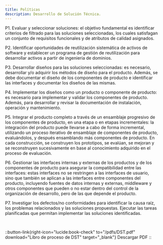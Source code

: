 ```yaml
---
title: Políticas
description: Desarrollo de Solución Técnica.
---
```


P1. Evaluar y seleccionar soluciones: el objetivo fundamental es identificar criterios de filtrado para las soluciones seleccionadas, los cuales satisfagan un conjunto de requisitos funcionales y de atributos de calidad asignados.

P2. Identificar oportunidades de reutilización sistemática de activos de software y establecer un programa de gestión de reutilización para desarrollar activos a partir de ingeniería de dominios.

P3. Desarrollar diseños para las soluciones seleccionadas: es necesario, desarrollar y/o adquirir los métodos de diseño para el producto. Además, se debe documentar el diseño de los componentes de producto e identificar las interfaces y documentar los diseños de las mismas.

P4. Implementar los diseños como un producto o componente de producto: es necesario para implementar y validar los componentes de producto. Además, para desarrollar y revisar la documentación de instalación, operación y mantenimiento.

P5. Integrar el producto completo a través de un ensamblaje progresivo de los componentes de producto, en una etapa o en etapas incrementales: la integración del producto puede llevarse a cabo de forma incremental, utilizando un proceso iterativo de ensamblaje de componentes de producto, evaluándolos, y después ensamblando más componentes de producto. En cada construcción, se construyen los prototipos, se evalúan, se mejoran y se reconstruyen sucesivamente en base al conocimiento adquirido en el proceso de evaluación.

P6. Gestionar las interfaces internas y externas de los productos y de los componentes de producto para asegurar la compatibilidad entre las interfaces: estas interfaces no se restringen a las interfaces de usuario, sino que también se aplican a las interfaces entre componentes del producto, incluyendo fuentes de datos internas y externas, middleware y otros componentes que pueden o no estar dentro del control de la organización de desarrollo, pero de las que depende el producto.

P7. Investigar los defectos/no conformidades para identificar la causa raíz, los problemas relacionados y las soluciones propuestas. Ejecutar las tareas planificadas que permitan implementar las soluciones identificadas.

<br>

::button-link{right-icon="lucide:book-check" to="/pdfs/DST.pdf" download="Libro de proceso de DST" target="_blank"}
  Descargar PDF
::